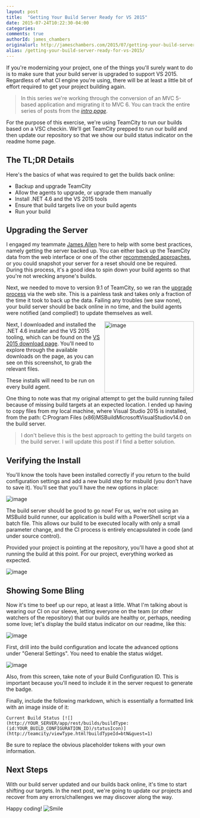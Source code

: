 ```yaml
---
layout: post
title:  "Getting Your Build Server Ready for VS 2015"
date: 2015-07-24T10:22:30-04:00
categories:
comments: true
authorId: james_chambers
originalurl: http://jameschambers.com/2015/07/getting-your-build-server-ready-for-vs-2015/
alias: /getting-your-build-server-ready-for-vs-2015/
---
```


If you're modernizing your project, one of the things you'll surely want to do is to make sure that your build server is upgraded to support VS 2015. Regardless of what CI engine you're using, there will be at least a little bit of effort required to get your project building again.

>In this series we're working through the conversion of an MVC 5-based application and migrating it to MVC 6. You can track the entire series of posts from the [_intro page_][1].

For the purpose of this exercise, we're using TeamCity to run our builds based on a VSC checkin. We'll get TeamCity prepped to run our build and then update our repository so that we show our build status indicator on the readme home page.

## The TL;DR Details

Here's the basics of what was required to get the builds back online:

* Backup and upgrade TeamCity
* Allow the agents to upgrade, or upgrade them manually
* Install .NET 4.6 and the VS 2015 tools
* Ensure that build targets live on your build agents
* Run your build

## Upgrading the Server

I engaged my teammate [James Allen][2] here to help with some best practices, namely getting the server backed up. You can either back up the TeamCity data from the web interface or one of the other [recommended approaches][3], or you could snapshot your server for a reset should one be required. During this process, it's a good idea to spin down your build agents so that you're not wrecking anyone's builds.

Next, we needed to move to version 9.1 of TeamCity, so we ran the [upgrade process][4] via the web site. This is a painless task and takes only a fraction of the time it took to back up the data. Failing any troubles (we saw none), your build server should be back online in no time, and the build agents were notified (and complied!) to update themselves as well.

<img width="240" height="191" title="image" align="right" style="margin: 0px 0px 0px 10px; border: 0px currentcolor; border-image: none; float: right; display: inline; background-image: none;" alt="image" src="http://jameschambers.com/wp-content/uploads/2015/07/image_thumb5.png" border="0" scale="0">Next, I downloaded and installed the .NET 4.6 installer and the VS 2015 tooling, which can be found on the [VS 2015 download page][6]. You'll need to explore through the available downloads on the page, as you can see on this screenshot, to grab the relevant files.

These installs will need to be run on every build agent.

One thing to note was that my original attempt to get the build running failed because of missing build targets at an expected location. I ended up having to copy files from my local machine, where Visual Studio 2015 is installed, from the path: C:Program Files (x86)MSBuildMicrosoftVisualStudiov14.0 on the build server.

>I don't believe this is the best approach to getting the build targets on the build server. I will update this post if I find a better solution.

## Verifying the Install

You'll know the tools have been installed correctly if you return to the build configuration settings and add a new build step for msbuild (you don't have to save it). You'll see that you'll have the new options in place:

![image][7]

The build server should be good to go now! For us, we're not using an MSBuild build runner, our application is build with a PowerShell script via a batch file. This allows our build to be executed locally with only a small parameter change, and the CI process is entirely encapsulated in code (and under source control).

Provided your project is pointing at the repository, you'll have a good shot at running the build at this point. For our project, everything worked as expected.

![image][8]

## Showing Some Bling

Now it's time to beef up our repo, at least a little. What I'm talking about is wearing our CI on our sleeve, letting everyone on the team (or other watchers of the repository) that our builds are healthy or, perhaps, needing some love; let's display the build status indicator on our readme, like this:

![image][9]

First, drill into the build configuration and locate the advanced options under "General Settings". You need to enable the status widget.

![image][10]

Also, from this screen, take note of your Build Configuration ID. This is important because you'll need to include it in the server request to generate the badge.

Finally, include the following markdown, which is essentially a formatted link with an image inside of it:

    Current Build Status [![](http://YOUR_SERVER/app/rest/builds/buildType:(id:YOUR_BUILD_CONFIGURATION_ID)/statusIcon)](http://teamcity/viewType.html?buildTypeId=btN&guest=1)

Be sure to replace the obvious placeholder tokens with your own information.

## Next Steps

With our build server updated and our builds back online, it's time to start shifting our targets. In the next post, we're going to update our projects and recover from any errors/challenges we may discover along the way.

Happy coding! ![Smile][11]

[1]: http://jameschambers.com/2015/07/upgrading-a-real-world-mvc-5-application-to-mvc-6/
[2]: http://www.clear-measure.com/our-team/
[3]: https://confluence.jetbrains.com/display/TCD9/TeamCity+Data+Backup
[4]: https://confluence.jetbrains.com/display/TCD9/Upgrade
[5]: http://jameschambers.com/wp-content/uploads/2015/07/image_thumb5.png "image"
[6]: https://www.visualstudio.com/downloads/download-visual-studio-vs
[7]: http://jameschambers.com/wp-content/uploads/2015/07/image14.png "image"
[8]: http://jameschambers.com/wp-content/uploads/2015/07/image15.png "image"
[9]: http://jameschambers.com/wp-content/uploads/2015/07/image16.png "image"
[10]: http://jameschambers.com/wp-content/uploads/2015/07/image17.png "image"
[11]: http://jameschambers.com/wp-content/uploads/2015/07/wlEmoticon-smile3.png
  